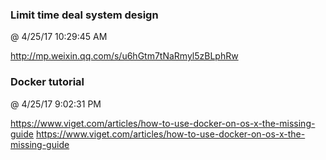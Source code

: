 ﻿

### Limit time deal system design
@ 4/25/17 10:29:45 AM

http://mp.weixin.qq.com/s/u6hGtm7tNaRmyl5zBLphRw



### Docker tutorial
@ 4/25/17 9:02:31 PM

https://www.viget.com/articles/how-to-use-docker-on-os-x-the-missing-guide <https://www.viget.com/articles/how-to-use-docker-on-os-x-the-missing-guide>
